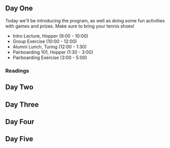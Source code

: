 ## Day One

Today we'll be introducing the program, as well as doing some fun activities with games and prizes. Make sure to bring your tennis shoes!

* Intro Lecture, Hopper (9:00 - 10:00)
* Group Exercise (10:00 - 12:00)
* Alumni Lunch, Turing (12:00 - 1:30)
* Pairboarding 101, Hopper (1:30 - 3:00)
* Pairboarding Exercise (3:00 - 5:00)

### Readings

## Day Two

## Day Three

## Day Four

## Day Five
